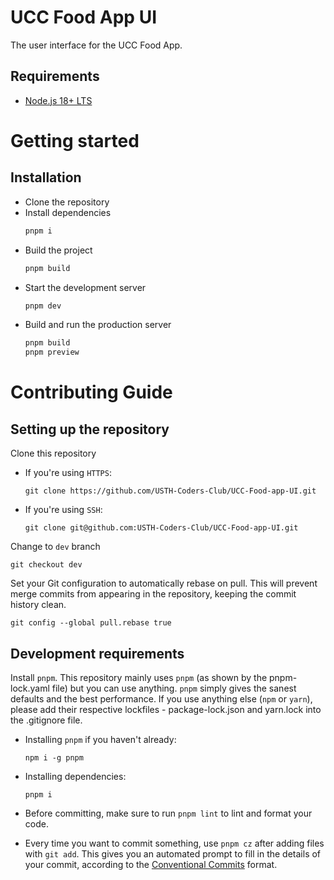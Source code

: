 # UCC Food App UI

The user interface for the UCC Food App.

## Requirements

- [Node.js 18+ LTS](https://nodejs.org/en/)

# Getting started

## Installation

- Clone the repository
- Install dependencies
  ```bash
  pnpm i
  ```
- Build the project
  ```bash
  pnpm build
  ```
- Start the development server
  ```bash
  pnpm dev
  ```
- Build and run the production server
  ```bash
  pnpm build
  pnpm preview
  ```

# Contributing Guide

## Setting up the repository

Clone this repository

- If you're using `HTTPS`:
  ```
  git clone https://github.com/USTH-Coders-Club/UCC-Food-app-UI.git
  ```
- If you're using `SSH`:
  ```
  git clone git@github.com:USTH-Coders-Club/UCC-Food-app-UI.git
  ```

Change to `dev` branch

```
git checkout dev
```

Set your Git configuration to automatically rebase on pull. This will prevent merge commits from appearing in the repository, keeping the commit history clean.

```
git config --global pull.rebase true
```

## Development requirements

Install `pnpm`. This repository mainly uses `pnpm` (as shown by the pnpm-lock.yaml file) but you can use anything. `pnpm` simply gives the sanest defaults and the best performance. If you use anything else (`npm` or `yarn`), please add their respective lockfiles - package-lock.json and yarn.lock into the .gitignore file.

- Installing `pnpm` if you haven't already:

  ```
  npm i -g pnpm
  ```

- Installing dependencies:

  ```
  pnpm i
  ```

- Before committing, make sure to run `pnpm lint` to lint and format your code.

- Every time you want to commit something, use `pnpm cz` after adding files with `git add`. This gives you an automated prompt to fill in the details of your commit, according to the [Conventional Commits](https://www.conventionalcommits.org/en/) format.
